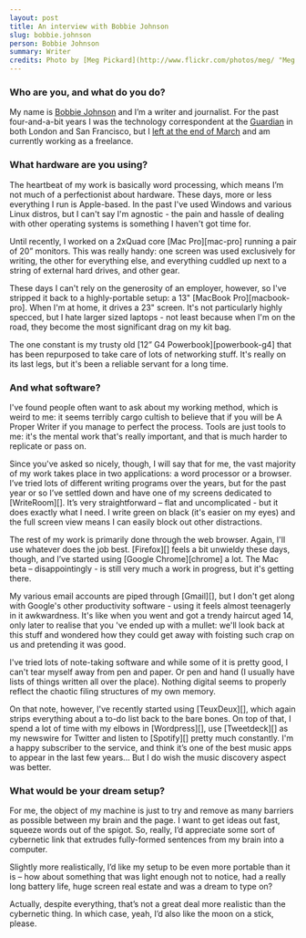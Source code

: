 ```yaml
---
layout: post
title: An interview with Bobbie Johnson
slug: bobbie.johnson
person: Bobbie Johnson
summary: Writer
credits: Photo by [Meg Pickard](http://www.flickr.com/photos/meg/ "Meg's photos on Flickr.").
---
```

### Who are you, and what do you do?

My name is [Bobbie Johnson](http://bobbiejohnson.org "Bobbie's site.") and I’m a writer and journalist. For the past four-and-a-bit years I was the technology correspondent at the [Guardian](http://www.guardian.co.uk "The Guardian's website.") in both London and San Francisco, but I [left at the end of March](http://bobbiejohnson.org/post/464714652/fresh-challenges "Bobbie's reasons for leaving The Guardian.") and am currently working as a freelance.

### What hardware are you using?

The heartbeat of my work is basically word processing, which means I’m not much of a perfectionist about hardware. These days, more or less everything I run is Apple-based. In the past I've used Windows and various Linux distros, but I can't say I'm agnostic - the pain and hassle of dealing with other operating systems is something I haven't got time for.

Until recently, I worked on a 2xQuad core [Mac Pro][mac-pro] running a pair of 20” monitors. This was really handy: one screen was used exclusively for writing, the other for everything else, and everything cuddled up next to a string of external hard drives, and other gear.

These days I can't rely on the generosity of an employer, however, so I've stripped it back to a highly-portable setup: a 13" [MacBook Pro][macbook-pro]. When I'm at home, it drives a 23" screen. It's not particularly highly specced, but I hate larger sized laptops - not least because when I'm on the road, they become the most significant drag on my kit bag.

The one constant is my trusty old [12” G4 Powerbook][powerbook-g4] that has been repurposed to take care of lots of networking stuff. It's really on its last legs, but it's been a reliable servant for a long time.

### And what software?

I've found people often want to ask about my working method, which is weird to me: it seems terribly cargo cultish to believe that if you will be A Proper Writer if you manage to perfect the process. Tools are just tools to me: it's the mental work that's really important, and that is much harder to replicate or pass on.

Since you've asked so nicely, though, I will say that for me, the vast majority of my work takes place in two applications: a word processor or a browser. I’ve tried lots of different writing programs over the years, but for the past year or so I’ve settled down and have one of my screens dedicated to [WriteRoom][]. It’s very straightforward – flat and uncomplicated - but it does exactly what I need. I write green on black (it's easier on my eyes) and the full screen view means I can easily block out other distractions.

The rest of my work is primarily done through the web browser. Again, I'll use whatever does the job best. [Firefox][] feels a bit unwieldy these days, though, and I’ve started using [Google Chrome][chrome] a lot. The Mac beta – disappointingly - is still very much a work in progress, but it's getting there.

My various email accounts are piped through [Gmail][], but I don't get along with Google's other productivity software - using it feels almost teenagerly in it awkwardness. It's like when you went and got a trendy haircut aged 14, only later to realise that you 've ended up with a mullet: we'll look back at this stuff and wondered how they could get away with foisting such crap on us and pretending it was good.

I've tried lots of note-taking software and while some of it is pretty good, I can't tear myself away from pen and paper. Or pen and hand (I usually have lists of things written all over the place). Nothing digital seems to properly reflect the chaotic filing structures of my own memory.

On that note, however, I've recently started using [TeuxDeux][], which again strips everything about a to-do list back to the bare bones. On top of that, I spend a lot of time with my elbows in [Wordpress][], use [Tweetdeck][] as my newswire for Twitter and listen to [Spotify][] pretty much constantly. I'm a happy subscriber to the service, and think it’s one of the best music apps to appear in the last few years... But I do wish the music discovery aspect was better.

### What would be your dream setup?

For me, the object of my machine is just to try and remove as many barriers as possible between my brain and the page. I want to get ideas out fast, squeeze words out of the spigot. So, really, I’d appreciate some sort of cybernetic link that extrudes fully-formed sentences from my brain into a computer.

Slightly more realistically, I’d like my setup to be even more portable than it is – how about something that was light enough not to notice, had a really long battery life, huge screen real estate and was a dream to type on?

Actually, despite everything, that’s not a great deal more realistic than the cybernetic thing. In which case, yeah, I’d also like the moon on a stick, please.
